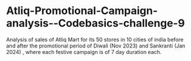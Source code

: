 # Atliq-Promotional-Campaign-analysis--Codebasics-challenge-9
Analysis of sales of Atliq Mart for its 50 stores in 10 cities of india before and after the promotional period of Diwali (Nov 2023) and Sankranti (Jan 2024) , where each festive campaign is of 7 day duration each.
